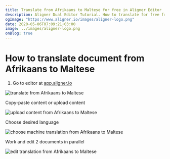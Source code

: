 ```yaml
---
title: Translate from Afrikaans to Maltese for free in Aligner Editor
description: Aligner Dual Editor Tutorial. How to translate for free from Afrikaans to Maltese. Aligner is multilingual document management platform. 
ogImage: "https://www.aligner.io/images/aligner-logo.png"
date: 2020-05-06T07:09:21+03:00
image: ../images/aligner-logo.png
onBlog: true
---
```


# How to translate document from Afrikaans to Maltese

1. Go to editor at [app.aligner.io](https://app.aligner.io "Aligner App web page")

![translate from Afrikaans to Maltese](../aligner-blank-editor.png "translate from Afrikaans to Maltese")

Copy-paste content or upload content

![upload content from Afrikaans to Maltese](../aligner-uploaded-document.png "upload content from Afrikaans to Maltese")

Choose desired language

![choose machine translation from Afrikaans to Maltese](../aligner-language-dropdown.png "choose machine translation from Afrikaans to Maltese")

Work and edit 2 documents in parallel

![edit translation from Afrikaans to Maltese](../aligner-double-sitded-editor.png "edit translation from Afrikaans to Maltese")

